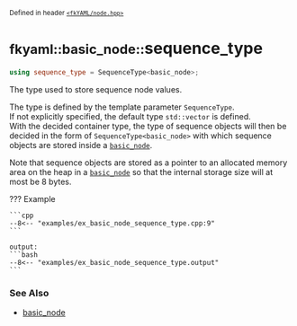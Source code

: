 <small>Defined in header [`<fkYAML/node.hpp>`](https://github.com/fktn-k/fkYAML/blob/develop/include/fkYAML/node.hpp)</small>

# <small>fkyaml::basic_node::</small>sequence_type

```cpp
using sequence_type = SequenceType<basic_node>;
```

The type used to store sequence node values.  

The type is defined by the template parameter `SequenceType`.  
If not explicitly specified, the default type `std::vector` is defined.  
With the decided container type, the type of sequence objects will then be decided in the form of `SequenceType<basic_node>` with which sequence objects are stored inside a [`basic_node`](index.md).  

Note that sequence objects are stored as a pointer to an allocated memory area on the heap in a [`basic_node`](index.md) so that the internal storage size will at most be 8 bytes.  

??? Example

    ```cpp
    --8<-- "examples/ex_basic_node_sequence_type.cpp:9"
    ```

    output:
    ```bash
    --8<-- "examples/ex_basic_node_sequence_type.output"
    ```

### **See Also**

* [basic_node](index.md)
